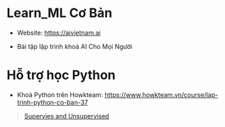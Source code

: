 # Learn_ML Cơ Bản
- Website: https://aivietnam.ai

* Bài tập lập trình khoá AI Cho Mọi Người 

# Hỗ trợ học Python
- Khoá Python trên Howkteam: https://www.howkteam.vn/course/lap-trinh-python-co-ban-37

<blockquote class="imgur-embed-pub" lang="en" data-id="a/sJPQPUZ"  ><a href="//imgur.com/a/sJPQPUZ">Supervies and Unsupervised</a></blockquote><script async src="//s.imgur.com/min/embed.js" charset="utf-8"></script>
